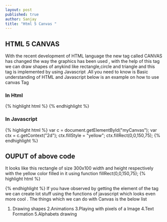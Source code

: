 ```yaml
---
layout: post
published: true
author: Sanjay
title: "Html 5 Canvas "
---
```


## HTML 5 CANVAS
With the recent development of HTML language  the new tag called CANVAS has changed the way the graphics has been used , with the help of this tag we can draw shapes of anykind like rectangle,circle and triangle and this tag is implemented by using Javascript .All you need to know is Basic understanding of HTML and Javascript below is an example on how to use canvas Tag 

### In Html 
{% highlight html %}
<canvas id="myCanvas" width="200" height="100" >
</canvas>
{% endhighlight %}
### In Javascript
{% highlight html %}
var c = document.getElementById("myCanvas");
var ctx = c.getContext("2d");
ctx.fillStyle = "yellow";
ctx.fillRect(0,0,150,75);
{% endhighlight %}
## OUPUT of above code 
It looks like this rectangle of size 300x100 width and height respectively with the yellow color filled in it using function fillRect(0,0,150,75);
{% highlight html %}




{% endhighlight %}
If you have observed by getting the element of the tag we can create lot stuff using the functions of javascript which looks even more cool .
The things which we can do with Canvas is the below list 
1. Drawing shapes
2.Animations
3.Playing with pixels of a Image
4.Text Formation 
5.Alphabets drawing


